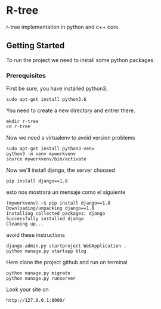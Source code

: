 # R-tree
r-tree implementation in python and c++ core.

## Getting Started
To run the project we need to install some python packages.

### Prerequisites

First be sure, you have installed python3.
```
sudo apt-get install python3.6
```

You need to create a new directory and entrer there.
```
mkdir r-tree
cd r-tree
```

Now we need a virtualenv to avoid version problems
```
sudo apt-get install python3-venv
python3 -m venv myworkvenv
source myworkvenv/bin/activate
```

Now we'll install django, the server choosed
```
pip install django==1.8
```

esto nos mostrará un mensaje como el siguiente
```
(myworkvenv) ~$ pip install django==1.8
Downloading/unpacking django==1.8
Installing collected packages: django
Successfully installed django
Cleaning up...
```

avoid these instructions
```
django-admin.py startproject WebApplication .
python manage.py startapp blog
```

Here clone the project github and run on terminal
```
python manage.py migrate
python manage.py runserver
```

Look your site on
```
http://127.0.0.1:8000/
```

